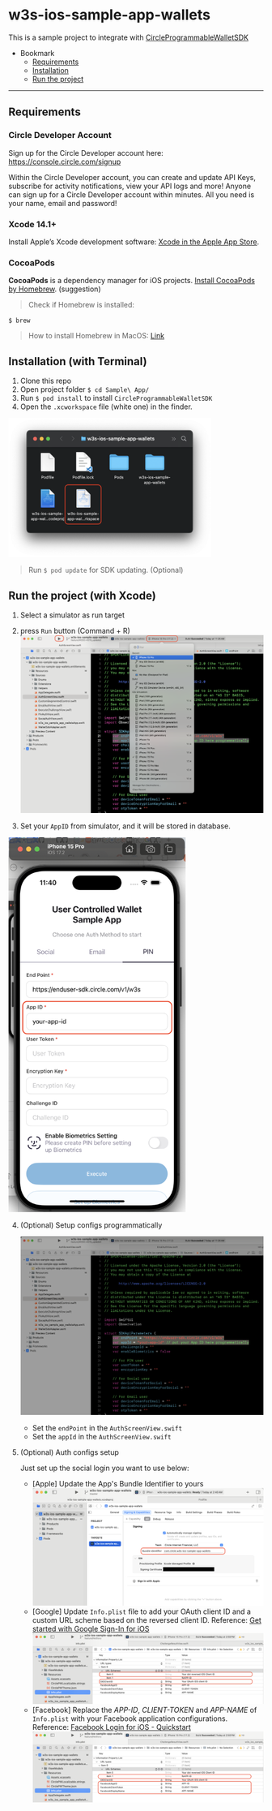 # w3s-ios-sample-app-wallets

This is a sample project to integrate with [CircleProgrammableWalletSDK](https://github.com/circlefin/w3s-ios-sdk)

- Bookmark
  - [Requirements](#requirements)
  - [Installation](#installation)
  - [Run the project](#run-the-project)

---

## Requirements

### Circle Developer Account

Sign up for the Circle Developer account here: https://console.circle.com/signup

Within the Circle Developer account, you can create and update API Keys, subscribe for activity notifications, view your API logs and more! Anyone can sign up for a Circle Developer account within minutes. All you need is your name, email and password!

### Xcode 14.1+

Install Apple’s Xcode development software: [Xcode in the Apple App Store](https://apps.apple.com/tw/app/xcode/id497799835?mt=12).

### CocoaPods

**CocoaPods** is a dependency manager for iOS projects. [Install CocoaPods by Homebrew](https://formulae.brew.sh/formula/cocoapods). (suggestion)

> Check if Homebrew is installed:

```shell
$ brew
```

> How to install Homebrew in MacOS: [Link](https://mac.install.guide/homebrew/3.html)

## Installation (with Terminal)

1. Clone this repo
2. Open project folder `$ cd Sample\ App/`
3. Run `$ pod install` to install `CircleProgrammableWalletSDK`
4. Open the `.xcworkspace` file (white one) in the finder.
<img src="readme_images/screenshot_2.png" width="400"/>

> Run `$ pod update` for SDK updating. (Optional)

## Run the project (with Xcode)

1. Select a simulator as run target
2. press `Run` button (Command + R)
![image](readme_images/screenshot_3.png)

3. Set your `AppID` from simulator, and it will be stored in database.
<img src="readme_images/screenshot_1.png" width="350"/>

4. (Optional) Setup configs programmatically

    ![image](readme_images/screenshot_4.png)
    - Set the `endPoint` in the `AuthScreenView.swift`
    - Set the `appId` in the `AuthScreenView.swift`

5. (Optional) Auth configs setup

	Just set up the social login you want to use below:
	 - [Apple] Update the App's Bundle Identifier to yours
	 ![image](readme_images/screenshot_6.png)
	 - [Google] Update `Info.plist` file to add your OAuth client ID and a custom URL scheme based on the reversed client ID.
	Reference: [Get started with Google Sign-In for iOS](https://developers.google.com/identity/sign-in/ios/start-integrating#configure_app_project)
	 ![image](readme_images/screenshot_7.png)
	 - [Facebook] Replace the *APP-ID*, *CLIENT-TOKEN* and *APP-NAME* of `Info.plist` with your Facebook application configurations. 
	Reference: [Facebook Login for iOS - Quickstart](https://developers.facebook.com/docs/facebook-login/ios/#4--configure-your-project)
	 ![image](readme_images/screenshot_8.png)
